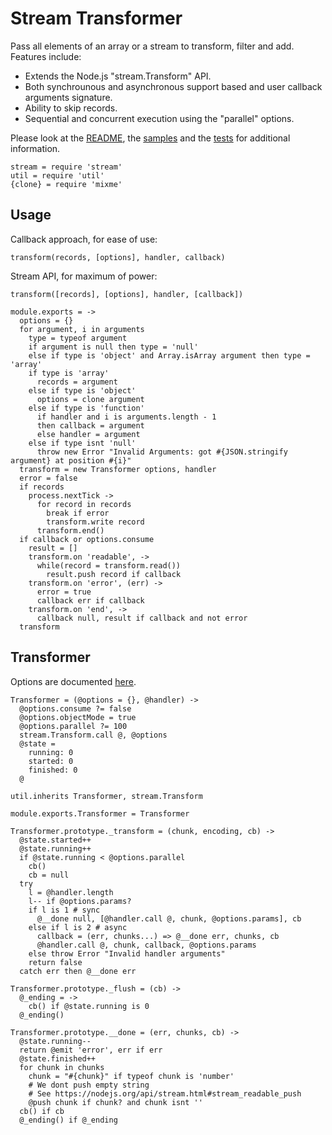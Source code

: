 
# Stream Transformer

Pass all elements of an array or a stream to transform, filter and add. Features include:   

*   Extends the Node.js "stream.Transform" API.   
*   Both synchrounous and asynchronous support based and user callback 
    arguments signature.   
*   Ability to skip records.   
*   Sequential and concurrent execution using the "parallel" options.

Please look at the [README], the [samples] and the [tests] for additional
information.

    stream = require 'stream'
    util = require 'util'
    {clone} = require 'mixme'

## Usage

Callback approach, for ease of use:   

`transform(records, [options], handler, callback)`     

Stream API, for maximum of power:   

`transform([records], [options], handler, [callback])`   

    module.exports = ->
      options = {}
      for argument, i in arguments
        type = typeof argument
        if argument is null then type = 'null'
        else if type is 'object' and Array.isArray argument then type = 'array'
        if type is 'array'
          records = argument
        else if type is 'object'
          options = clone argument
        else if type is 'function'
          if handler and i is arguments.length - 1
          then callback = argument
          else handler = argument
        else if type isnt 'null'
          throw new Error "Invalid Arguments: got #{JSON.stringify argument} at position #{i}"
      transform = new Transformer options, handler
      error = false
      if records
        process.nextTick ->
          for record in records
            break if error
            transform.write record
          transform.end()
      if callback or options.consume
        result = []
        transform.on 'readable', ->
          while(record = transform.read())
            result.push record if callback
        transform.on 'error', (err) ->
          error = true
          callback err if callback
        transform.on 'end', ->
          callback null, result if callback and not error
      transform

## Transformer

Options are documented [here](http://csv.js.org/transform/options/).

    Transformer = (@options = {}, @handler) ->
      @options.consume ?= false
      @options.objectMode = true
      @options.parallel ?= 100
      stream.Transform.call @, @options
      @state =
        running: 0
        started: 0
        finished: 0
      @

    util.inherits Transformer, stream.Transform

    module.exports.Transformer = Transformer

    Transformer.prototype._transform = (chunk, encoding, cb) ->
      @state.started++
      @state.running++
      if @state.running < @options.parallel
        cb()
        cb = null
      try
        l = @handler.length
        l-- if @options.params?
        if l is 1 # sync
          @__done null, [@handler.call @, chunk, @options.params], cb
        else if l is 2 # async
          callback = (err, chunks...) => @__done err, chunks, cb
          @handler.call @, chunk, callback, @options.params
        else throw Error "Invalid handler arguments"
        return false
      catch err then @__done err

    Transformer.prototype._flush = (cb) ->
      @_ending = ->
        cb() if @state.running is 0
      @_ending()

    Transformer.prototype.__done = (err, chunks, cb) ->
      @state.running--
      return @emit 'error', err if err
      @state.finished++
      for chunk in chunks
        chunk = "#{chunk}" if typeof chunk is 'number'
        # We dont push empty string
        # See https://nodejs.org/api/stream.html#stream_readable_push
        @push chunk if chunk? and chunk isnt ''
      cb() if cb
      @_ending() if @_ending

[readme]: https://github.com/wdavidw/node-stream-transform
[samples]: https://github.com/wdavidw/node-stream-transform/tree/master/samples
[tests]: https://github.com/wdavidw/node-stream-transform/tree/master/test
